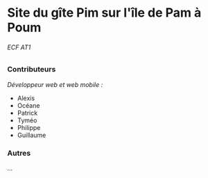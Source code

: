# Site du gîte Pim sur l'île de Pam à Poum
###### ECF AT1

### Contributeurs
_Développeur web et web mobile :_
- Alexis
- Océane
- Patrick
- Tyméo
- Philippe
- Guillaume

### Autres
...
